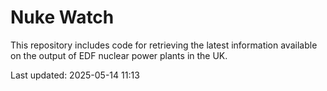 # Nuke Watch

This repository includes code for retrieving the latest information available on the output of EDF nuclear power plants in the UK.

Last updated: 2025-05-14 11:13